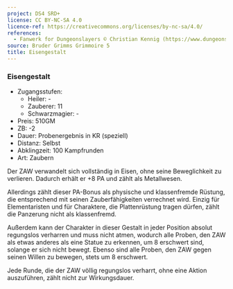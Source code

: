 ```yaml
---
project: DS4 SRD+
license: CC BY-NC-SA 4.0
licence-ref: https://creativecommons.org/licenses/by-nc-sa/4.0/
references: 
  - Fanwerk for Dungeonslayers © Christian Kennig (https://www.dungeonslayers.net/)
source: Bruder Grimms Grimmoire 5
title: Eisengestalt
---
```


### Eisengestalt

- Zugangsstufen:
  - Heiler: -
  - Zauberer: 11
  - Schwarzmagier: -
- Preis: 510GM
- ZB: -2
- Dauer: Probenergebnis in KR (speziell)
- Distanz: Selbst
- Abklingzeit: 100 Kampfrunden
- Art: Zaubern

Der ZAW verwandelt sich vollständig in Eisen, ohne seine Beweglichkeit zu verlieren. Dadurch erhält er +8 PA und zählt als Metallwesen.

Allerdings zählt dieser PA-Bonus als physische und klassenfremde Rüstung, die entsprechend mit seinen Zauberfähigkeiten verrechnet wird. Einzig für Elementaristen und für Charaktere, die Plattenrüstung tragen dürfen, zählt die Panzerung nicht als klassenfremd.

Außerdem kann der Charakter in dieser Gestalt in jeder Position absolut regungslos verharren und muss nicht atmen, wodurch alle Proben, den ZAW als etwas anderes als eine Statue zu erkennen, um 8 erschwert sind, solange er sich nicht bewegt. Ebenso sind alle Proben, den ZAW gegen seinen Willen zu bewegen, stets um 8 erschwert.

Jede Runde, die der ZAW völlig regungslos verharrt, ohne eine Aktion auszuführen, zählt nicht zur Wirkungsdauer.

